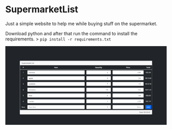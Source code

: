 # SupermarketList
Just a simple website to help me while buying stuff on the supermarket.

Download python and after that run the command to install the requirements.
	> `pip install -r requirements.txt`
  
![Alt text](image1.png?raw=true "Example")
